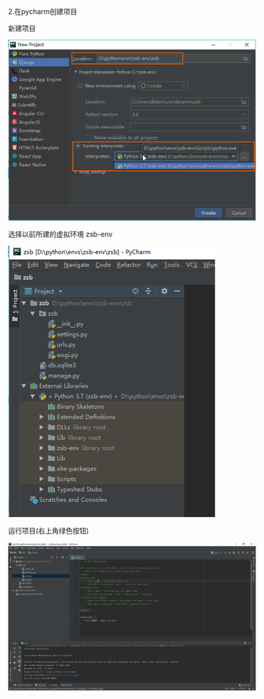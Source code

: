 2.在pycharm创建项目

新建项目

![](/assets/pycharm.png)

选择以前所建的虚拟环境 zsb-env

![](/assets/pycharm-zsb-tree.png)

运行项目\(右上角绿色按钮\)

![](/assets/pycharm-zsb-run.png)

